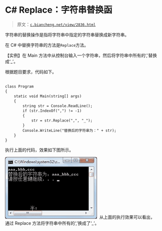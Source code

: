 # C# Replace：字符串替换函

> 原文：[`c.biancheng.net/view/2836.html`](http://c.biancheng.net/view/2836.html)

字符串的替换操作是指将字符串中指定的字符串替换成新字符串。

在 C# 中替换字符串的方法是`Replace`方法。

【实例】在 Main 方法中从控制台输入一个字符串，然后将字符串中所有的‘,’替换成‘_’。

根据题目要求，代码如下。

```

class Program
{
    static void Main(string[] args)
    {
        string str = Console.ReadLine();
        if (str.IndexOf(",") != -1)
        {
            str = str.Replace(",", "_");
        }
        Console.WriteLine("替换后的字符串为：" + str);
    }
}
```

执行上面的代码，效果如下图所示。

![字符串替换](img/b44f4d5bec8f200d93b322d4ac56fe3d.png)
 从上面的执行效果可以看出，通过 Replace 方法将字符串中所有的‘,’换成了‘_’。